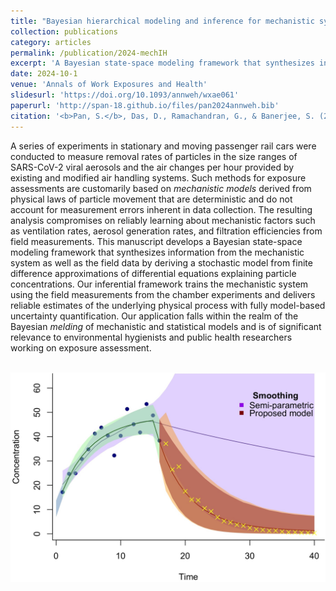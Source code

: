 ```yaml
---
title: "Bayesian hierarchical modeling and inference for mechanistic systems in industrial hygiene"
collection: publications
category: articles
permalink: /publication/2024-mechIH
excerpt: 'A Bayesian state-space modeling framework that synthesizes information from the mechanistic system as well as the field data.'
date: 2024-10-1
venue: 'Annals of Work Exposures and Health'
slidesurl: 'https://doi.org/10.1093/annweh/wxae061'
paperurl: 'http://span-18.github.io/files/pan2024annweh.bib'
citation: '<b>Pan, S.</b>, Das, D., Ramachandran, G., & Banerjee, S. (2024). &quot;Bayesian hierarchical modeling and inference for mechanistic systems in industrial hygiene.&quot; <i>Annals of Work Exposures and Health<i>, 68(8), 834–845.'
---
```


A series of experiments in stationary and moving passenger rail cars were conducted to measure removal rates of particles in the size ranges of SARS-CoV-2 viral aerosols and the air changes per hour provided by existing and modified air handling systems. Such methods for exposure assessments are customarily based on *mechanistic models* derived from physical laws of particle movement that are deterministic and do not account for measurement errors inherent in data collection. The resulting analysis compromises on reliably learning about mechanistic factors such as ventilation rates, aerosol generation rates, and filtration efficiencies from field measurements. This manuscript develops a Bayesian state-space modeling framework that synthesizes information from the mechanistic system as well as the field data by deriving a stochastic model from finite difference approximations of differential equations explaining particle concentrations. Our inferential framework trains the mechanistic system using the field measurements from the chamber experiments and delivers reliable estimates of the underlying physical process with fully model-based uncertainty quantification. Our application falls within the realm of the Bayesian *melding* of mechanistic and statistical models and is of significant relevance to environmental hygienists and public health researchers working on exposure assessment.

<br/><img src='/images/2024annweh_fig4b.jpg'>